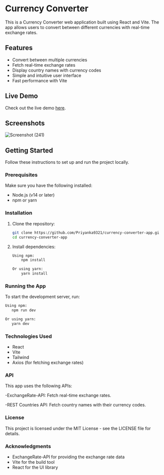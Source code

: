 # Currency Converter 

This is a Currency Converter web application built using React and Vite. The app allows users to convert between different currencies with real-time exchange rates.

## Features

- Convert between multiple currencies
- Fetch real-time exchange rates
- Display country names with currency codes
- Simple and intuitive user interface
- Fast performance with Vite

## Live Demo

Check out the live demo [here](https://currencyexchangepro.netlify.app).

## Screenshots

![Screenshot (241)](https://github.com/Priyanka9321/currency-convertor/assets/91218634/0e97e215-d084-4253-bd75-d83c664101a5)

## Getting Started

Follow these instructions to set up and run the project locally.

### Prerequisites

Make sure you have the following installed:

- Node.js (v14 or later)
- npm or yarn

### Installation

1. Clone the repository:

   ```bash
   git clone https://github.com/Priyanka9321/currency-converter-app.git
   cd currency-converter-app
   
2. Install dependencies:
   
   ```bash
   Using npm:
       npm install
   
   Or using yarn:
       yarn install
   
### Running the App

To start the development server, run:

   ```bash
   Using npm:
      npm run dev
  
Or using yarn:
      yarn dev
```

### Technologies Used

  - React
  - Vite
  - Tailwind
  - Axios (for fetching exchange rates)
   
### API

This app uses the following APIs:

-ExchangeRate-API: Fetch real-time exchange rates.

-REST Countries API: Fetch country names with their currency codes.

### License

This project is licensed under the MIT License - see the LICENSE file for details.

### Acknowledgments

- ExchangeRate-API for providing the exchange rate data
- Vite for the build tool
- React for the UI library
